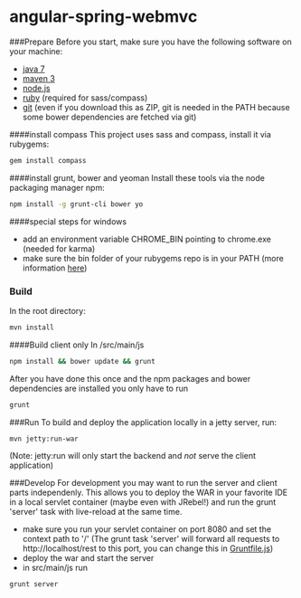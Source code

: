 angular-spring-webmvc
=====================

###Prepare
Before you start, make sure you have the following software on your machine:
 - [java 7](http://www.oracle.com/technetwork/java/javase/downloads/jdk7-downloads-1880260.html)
 - [maven 3](http://maven.apache.org/download.cgi)
 - [node.js](http://nodejs.org/download/)
 - [ruby](http://www.ruby-lang.org/en/downloads/) (required for sass/compass)
 - [git](http://git-scm.com/downloads) (even if you download this as ZIP, git is needed in the PATH because some bower dependencies are fetched via git)

####install compass
This project uses sass and compass, install it via rubygems:

```bash 
gem install compass
```

####install grunt, bower and yeoman
Install these tools via the node packaging manager npm:

```bash 
npm install -g grunt-cli bower yo
```

####special steps for windows
- add an environment variable CHROME_BIN pointing to chrome.exe (needed for karma)
- make sure the bin folder of your rubygems repo is in your PATH (more information [here](http://docs.rubygems.org/read/chapter/3))

### Build
In the root directory: 

```bash 
mvn install
```

####Build client only
In /src/main/js

```bash 
npm install && bower update && grunt
```

After you have done this once and the npm packages and bower dependencies are installed you only have to run 

```bash 
grunt
```

###Run
To build and deploy the application locally in a jetty server, run:

```bash 
mvn jetty:run-war
```
(Note: jetty:run will only start the backend and *not* serve the client application)


###Develop
For development you may want to run the server and client parts independenly. This allows you to deploy the WAR in your favorite IDE in a local servlet container (maybe even with JRebel!) and run the grunt 'server' task with live-reload at the same time.

- make sure you run your servlet container on port 8080 and set the context path to '/' (The grunt task 'server' will forward all requests to http://localhost/rest to this port, you can change this in [Gruntfile.js](https://github.com/philippd/angular-spring-webmvc/blob/master/src/main/js/Gruntfile.js)) 
- deploy the war and start the server
- in src/main/js run
```bash 
grunt server
```




